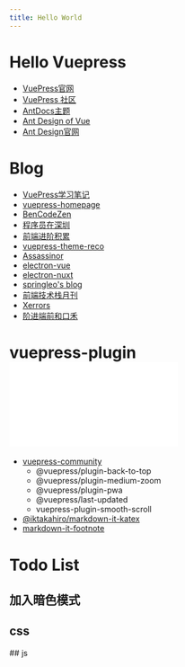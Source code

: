 ```yaml
---
title: Hello World
---
```

# Hello Vuepress <a-icon type="ant-design" />

- [VuePress官网](https://vuepress.vuejs.org/zh/)
- [VuePress 社区](https://vuepress.github.io/zh/)
- [AntDocs主题](https://antdocs.seeyoz.cn/)
- [Ant Design of Vue](https://www.antdv.com/docs/vue/introduce-cn/)
- [Ant Design官网](https://ant.design/components/overview-cn/)

# Blog <a-icon type="book" />

- [VuePress学习笔记](https://yangjh.gitee.io/vuepress/)
- [vuepress-homepage](https://github.com/mtobeiyf/vuepress-homepage)
- [BenCodeZen](https://www.bencodezen.io/)
- [程序员在深圳](http://yaje.fun/)
- [前端进阶积累](http://obkoro1.com/web_accumulate/)
- [vuepress-theme-reco](https://vuepress-theme-reco.recoluan.com/)
- [Assassinor](https://assassinor.github.io/notes/)
- [electron-vue](https://simulatedgreg.gitbooks.io/electron-vue/content/cn/)
- [electron-nuxt](https://github.com/michalzaq12/electron-nuxt)
- [springleo's blog](https://lq782655835.github.io/blogs/)
- [前端技术栈月刊](https://xiaoluoboding.github.io/monthly/)
- [Xerrors](https://www.xerrors.fun/)
- [阶进端前和口禾](http://file.jing999.cn/)

#  vuepress-plugin <span class = "imgsvg"> <embed src="/icons/extension.svg" type="image/svg+xml" /></span>

- [vuepress-community](https://github.com/vuepress/vuepress-community)
  - @vuepress/plugin-back-to-top
  - @vuepress/plugin-medium-zoom
  - @vuepress/plugin-pwa
  - @vuepress/last-updated
  - vuepress-plugin-smooth-scroll
- [@iktakahiro/markdown-it-katex](https://github.com/iktakahiro/markdown-it-katex)
- [markdown-it-footnote](https://github.com/markdown-it/markdown-it-footnote)

# Todo List

## 加入暗色模式

## css

<div style="text-align:center;font-size:1.5em;font-weight: bold;">
<i class="iconfont icon-hua2" style="color:#FF0000" ></i>
<i class="iconfont icon-hua2" style="color:#FF7F00"></i>
<i class="iconfont icon-hua2" style="color:#FFFF00" ></i>
<i class="iconfont icon-hua2" style="color:#00FF00" ></i>
<i class="iconfont icon-hua2" style="color:#00FFFF" ></i>
<i class="iconfont icon-hua2" style="color:#0000FF" ></i>
<i class="iconfont icon-hua2" style="color:#8B00FF" ></i>
</div>
## js

<div style="text-align:center;font-size:1.5em;font-weight: bold;" >
<svg class="icon" aria-hidden="true" font-size= "44px" style="color : #FF0000">
<use xlink:href="#icon-hua2"></use>
</svg>
<svg class="icon" aria-hidden="true" font-size= "44px" style="color : #FF7F00">
<use xlink:href="#icon-hua2"></use>
</svg>
<svg class="icon" aria-hidden="true" font-size= "44px" style="color : #FFFF00">
<use xlink:href="#icon-hua2"></use>
</svg>
<svg class="icon" aria-hidden="true" font-size= "44px" style="color : #00FF00 ">
<use xlink:href="#icon-hua2"></use>
</svg>
<svg class="icon" aria-hidden="true" font-size= "44px" style="color :  #00FFFF ">
<use xlink:href="#icon-hua2"></use>
</svg>
<svg class="icon" aria-hidden="true" font-size= "44px" style="color : #0000FF">
<use xlink:href="#icon-hua2"></use>
</svg>
<svg class="icon" aria-hidden="true" font-size= "44px" style="color : #8B00FF">
<use xlink:href="#icon-hua2"></use>
</svg>
</div>







<style lang="stylus">
.imgsvg   img 
.imgsvg   embed 
.imgsvg   object
  width 30px
  cursor pointer
.icon
  width 1em
  height 1em
  vertical-align -0.15em
  fill currentColor
  overflow hidden
</style>

